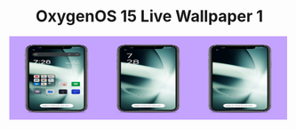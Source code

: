 <h1 align="center">OxygenOS 15 Live Wallpaper 1</h1>
<img align="center" height="150" width="500" src="https://raw.githubusercontent.com/ShabdVasudeva/OxygenOS-15-Live_Wallpaper_Salami0/refs/heads/main/screenshots.png"></img>
